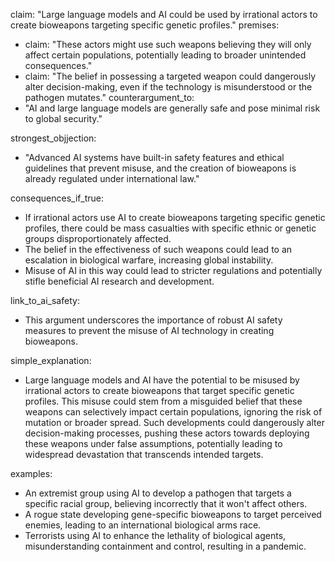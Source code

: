 claim: "Large language models and AI could be used by irrational actors to create bioweapons targeting specific genetic profiles."
premises:
  - claim: "These actors might use such weapons believing they will only affect certain populations, potentially leading to broader unintended consequences."
  - claim: "The belief in possessing a targeted weapon could dangerously alter decision-making, even if the technology is misunderstood or the pathogen mutates."
counterargument_to:
  - "AI and large language models are generally safe and pose minimal risk to global security."

strongest_objjection:
  - "Advanced AI systems have built-in safety features and ethical guidelines that prevent misuse, and the creation of bioweapons is already regulated under international law."

consequences_if_true:
  - If irrational actors use AI to create bioweapons targeting specific genetic profiles, there could be mass casualties with specific ethnic or genetic groups disproportionately affected.
  - The belief in the effectiveness of such weapons could lead to an escalation in biological warfare, increasing global instability.
  - Misuse of AI in this way could lead to stricter regulations and potentially stifle beneficial AI research and development.

link_to_ai_safety:
  - This argument underscores the importance of robust AI safety measures to prevent the misuse of AI technology in creating bioweapons.

simple_explanation:
  - Large language models and AI have the potential to be misused by irrational actors to create bioweapons that target specific genetic profiles. This misuse could stem from a misguided belief that these weapons can selectively impact certain populations, ignoring the risk of mutation or broader spread. Such developments could dangerously alter decision-making processes, pushing these actors towards deploying these weapons under false assumptions, potentially leading to widespread devastation that transcends intended targets.

examples:
  - An extremist group using AI to develop a pathogen that targets a specific racial group, believing incorrectly that it won't affect others.
  - A rogue state developing gene-specific bioweapons to target perceived enemies, leading to an international biological arms race.
  - Terrorists using AI to enhance the lethality of biological agents, misunderstanding containment and control, resulting in a pandemic.